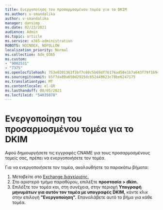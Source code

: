 ```yaml
---
title: Ενεργοποίηση του προσαρμοσμένου τομέα για το DKIM
ms.author: v-smandalika
author: v-smandalika
manager: dansimp
ms.date: 02/23/2021
audience: Admin
ms.topic: article
ms.service: o365-administration
ROBOTS: NOINDEX, NOFOLLOW
localization_priority: Normal
ms.collection: Adm_O365
ms.custom:
- "9002531"
- "7375"
ms.openlocfilehash: 753e0201363f3bf7c60c5b69df76176ad58e1b7a643f79f169c71af20b0a35d9
ms.sourcegitcommit: b5f7da89a650d2915dc652449623c78be6247175
ms.translationtype: MT
ms.contentlocale: el-GR
ms.lasthandoff: 08/05/2021
ms.locfileid: "54035078"
---
```

# <a name="enable-the-custom-domain-for-dkim"></a>Ενεργοποίηση του προσαρμοσμένου τομέα για το DKIM

Αφού δημιουργήσετε τις εγγραφές CNAME για τους προσαρμοσμένους τομείς σας, πρέπει να ενεργοποιήσετε τον τομέα.

Για να ενεργοποιήσετε τον τομέα, ακολουθήστε τα παρακάτω βήματα:

1. Μεταβείτε στο [Exchange διαχείρισης.](https://outlook.office365.com/ecp/)
2. Στο αριστερό τμήμα παραθύρου, επιλέξτε **προστασία > dkim.**
3. Επιλέξτε τον τομέα και, στη συνέχεια, στην περιοχή **Υπογραφή μηνυμάτων για αυτόν τον τομέα με υπογραφές DKIM,** κάντε κλικ στην επιλογή **"Ενεργοποίηση".** Επαναλάβετε αυτό το βήμα για κάθε τομέα.

